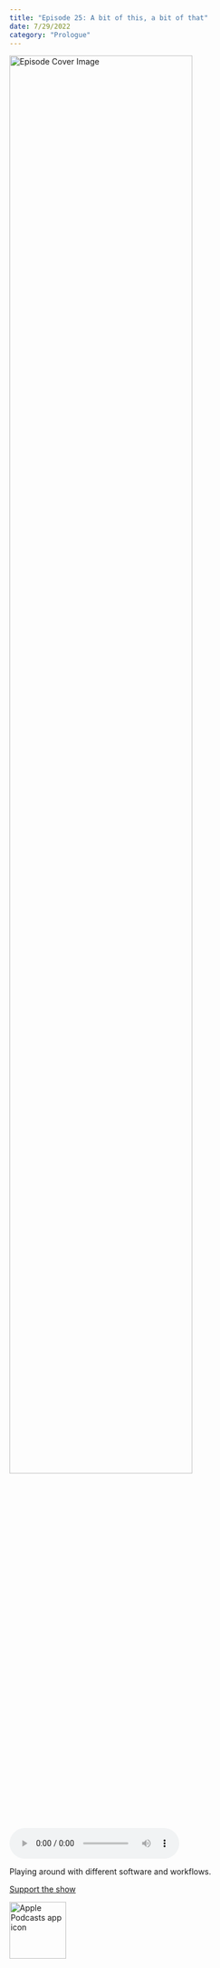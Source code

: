 ```yaml
---
title: "Episode 25: A bit of this, a bit of that"
date: 7/29/2022
category: "Prologue"
---
```

<img src="https://artwork.captivate.fm/0dbdfd2e-7c2d-4f78-9e30-8ba8e92f31bb/60854458c4d1acdf4e1c2f79c4137142d85d78e379bdafbd69bd34c85f5819ad.jpg" alt="Episode Cover Image" width=80%/>
<audio controls>
  <source src="https://podcasts.captivate.fm/media/0892f2b1-429c-47de-944b-8aa5b684e794/11051145-episode-25-a-bit-of-this-a-bit-of-that.mp3" type="audio/mpeg">
  Your browser does not support the audio element.
</audio>

<p>Playing around with different software and workflows.</p><a rel="payment" href="https://www.paypal.com/donate/?hosted_button_id=WX3GRUK5BHJLS">Support the show</a>

<a href="https://podcasts.apple.com/us/podcast/living-room-music/id1608791560?tscg=30200&itsct=podcast_box_appicon&ls=1&mttnsubad=1608791560" style="display: inline-block;"><img src="https://toolbox.marketingtools.apple.com/api/v2/badges/app-icon-podcasts/standard/en-us" alt="Apple Podcasts app icon" style="width: 100px; height: 100px; vertical-align: middle; object-fit: contain;" /></a>
    